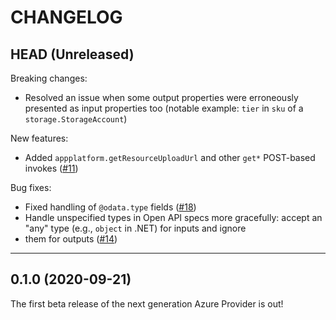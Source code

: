 CHANGELOG
=========

## HEAD (Unreleased)

Breaking changes:
- Resolved an issue when some output properties were erroneously presented as input properties too
(notable example: `tier` in `sku` of a `storage.StorageAccount`)

New features:
- Added `appplatform.getResourceUploadUrl` and other `get*` POST-based invokes ([#11](https://github.com/pulumi/pulumi-azure-nextgen/issues/11))

Bug fixes:
- Fixed handling of `@odata.type` fields ([#18](https://github.com/pulumi/pulumi-azure-nextgen/issues/18))
- Handle unspecified types in Open API specs more gracefully: accept an "any" type (e.g., `object` in .NET) for inputs and ignore
- them for outputs ([#14](https://github.com/pulumi/pulumi-azure-nextgen/issues/14))

---

## 0.1.0 (2020-09-21)

The first beta release of the next generation Azure Provider is out!
